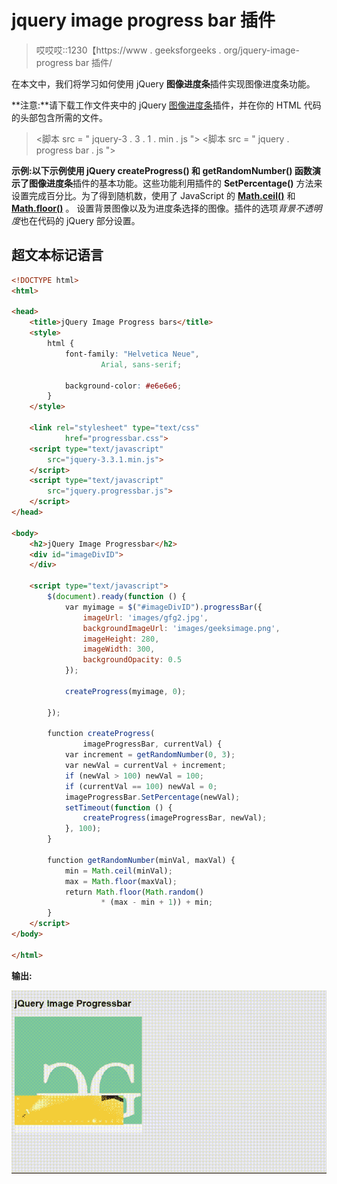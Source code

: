 # jquery image progress bar 插件

> 哎哎哎::1230【https://www . geeksforgeeks . org/jquery-image-progress bar 插件/

在本文中，我们将学习如何使用 jQuery **图像进度条**插件实现图像进度条功能。

**注意:**请下载工作文件夹中的 jQuery [图像进度条](https://github.com/kelvinperrie/ProgressBar)插件，并在你的 HTML 代码的头部包含所需的文件。

> <link href="”progressbar.css”" rel="”stylesheet”" type="”text/css”/">
> <脚本 src = " jquery-3 . 3 . 1 . min . js "></脚本>
> <脚本 src = " jquery . progress bar . js "></脚本>

**示例:**以下示例使用 jQuery **createProgress()** 和 **getRandomNumber()** 函数演示了**图像进度条**插件的基本功能。这些功能利用插件的 **SetPercentage()** 方法来设置完成百分比。为了得到随机数，使用了 JavaScript 的 [**Math.ceil()**](https://www.geeksforgeeks.org/javascript-math-ceil-function/) 和 [**Math.floor()**](https://www.geeksforgeeks.org/javascript-math-floor-method/) 。
设置背景图像以及为进度条选择的图像。插件的选项*背景不透明度*也在代码的 jQuery 部分设置。

## 超文本标记语言

```html
<!DOCTYPE html>
<html>

<head>
    <title>jQuery Image Progress bars</title>
    <style>
        html {
            font-family: "Helvetica Neue", 
                    Arial, sans-serif;

            background-color: #e6e6e6;
        }
    </style>

    <link rel="stylesheet" type="text/css" 
            href="progressbar.css">
    <script type="text/javascript" 
        src="jquery-3.3.1.min.js">
    </script>
    <script type="text/javascript" 
        src="jquery.progressbar.js">
    </script>
</head>

<body>
    <h2>jQuery Image Progressbar</h2>
    <div id="imageDivID">
    </div>

    <script type="text/javascript">
        $(document).ready(function () {
            var myimage = $("#imageDivID").progressBar({
                imageUrl: 'images/gfg2.jpg',
                backgroundImageUrl: 'images/geeksimage.png',
                imageHeight: 280,
                imageWidth: 300,
                backgroundOpacity: 0.5
            });

            createProgress(myimage, 0);

        });

        function createProgress(
                imageProgressBar, currentVal) {
            var increment = getRandomNumber(0, 3);
            var newVal = currentVal + increment;
            if (newVal > 100) newVal = 100;
            if (currentVal == 100) newVal = 0;
            imageProgressBar.SetPercentage(newVal);
            setTimeout(function () {
                createProgress(imageProgressBar, newVal);
            }, 100);
        }

        function getRandomNumber(minVal, maxVal) {
            min = Math.ceil(minVal);
            max = Math.floor(maxVal);
            return Math.floor(Math.random() 
                    * (max - min + 1)) + min;
        }
    </script>
</body>

</html>
```

**输出:**

![](img/14127a6d00e04c102fa8dc9f954eb22f.png)